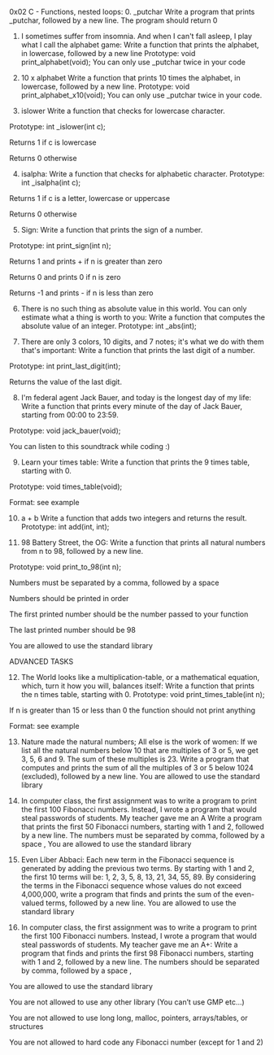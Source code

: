 0x02 C - Functions, nested loops:
0. _putchar
Write a program that prints _putchar, followed by a new line.
The program should return 0

1. I sometimes suffer from insomnia. And when I can't fall asleep, I play what I call the alphabet game:
Write a function that prints the alphabet, in lowercase, followed by a new line
Prototype: void print_alphabet(void);
You can only use _putchar twice in your code

2. 10 x alphabet
Write a function that prints 10 times the alphabet, in lowercase, followed by a new line.
Prototype: void print_alphabet_x10(void);
You can only use _putchar twice in your code.

3. islower
Write a function that checks for lowercase character.

Prototype: int _islower(int c);

Returns 1 if c is lowercase

Returns 0 otherwise

4. isalpha:
Write a function that checks for alphabetic character.
Prototype: int _isalpha(int c);

Returns 1 if c is a letter, lowercase or uppercase

Returns 0 otherwise

5. Sign:
Write a function that prints the sign of a number.

Prototype: int print_sign(int n);

Returns 1 and prints + if n is greater than zero

Returns 0 and prints 0 if n is zero

Returns -1 and prints - if n is less than zero

6. There is no such thing as absolute value in this world. You can only estimate what a thing is worth to you:
Write a function that computes the absolute value of an integer.
Prototype: int _abs(int);

7. There are only 3 colors, 10 digits, and 7 notes; it's what we do with them that's important:
Write a function that prints the last digit of a number.

Prototype: int print_last_digit(int);

Returns the value of the last digit.


8. I'm federal agent Jack Bauer, and today is the longest day of my life:
Write a function that prints every minute of the day of Jack Bauer, starting from 00:00 to 23:59.

Prototype: void jack_bauer(void);

You can listen to this soundtrack while coding :)


9. Learn your times table:
Write a function that prints the 9 times table, starting with 0.

Prototype: void times_table(void);

Format: see example


10. a + b
Write a function that adds two integers and returns the result.
Prototype: int add(int, int);

11. 98 Battery Street, the OG:
Write a function that prints all natural numbers from n to 98, followed by a new line.

Prototype: void print_to_98(int n);

Numbers must be separated by a comma, followed by a space

Numbers should be printed in order

The first printed number should be the number passed to your function

The last printed number should be 98

You are allowed to use the standard library


ADVANCED TASKS

12. The World looks like a multiplication-table, or a mathematical equation, which, turn it how you will, balances itself:
Write a function that prints the n times table, starting with 0.
Prototype: void print_times_table(int n);

If n is greater than 15 or less than 0 the function should not print anything

Format: see example


13. Nature made the natural numbers; All else is the work of women:
If we list all the natural numbers below 10 that are multiples of 3 or 5, we get 3, 5, 6 and 9. The sum of these multiples is 23. Write a program that computes and prints the sum of all the multiples of 3 or 5 below 1024 (excluded), followed by a new line.
You are allowed to use the standard library


14. In computer class, the first assignment was to write a program to print the first 100 Fibonacci numbers. Instead, I wrote a program that would steal passwords of students. My teacher gave me an A
Write a program that prints the first 50 Fibonacci numbers, starting with 1 and 2, followed by a new line.
The numbers must be separated by comma, followed by a space ,
You are allowed to use the standard library


15. Even Liber Abbaci:
Each new term in the Fibonacci sequence is generated by adding the previous two terms. By starting with 1 and 2, the first 10 terms will be: 1, 2, 3, 5, 8, 13, 21, 34, 55, 89. By considering the terms in the Fibonacci sequence whose values do not exceed 4,000,000, write a program that finds and prints the sum of the even-valued terms, followed by a new line.
You are allowed to use the standard library


16. In computer class, the first assignment was to write a program to print the first 100 Fibonacci numbers. Instead, I wrote a program that would steal passwords of students. My teacher gave me an A+:
Write a program that finds and prints the first 98 Fibonacci numbers, starting with 1 and 2, followed by a new line.
The numbers should be separated by comma, followed by a space ,

You are allowed to use the standard library

You are not allowed to use any other library (You can’t use GMP etc…)

You are not allowed to use long long, malloc, pointers, arrays/tables, or structures

You are not allowed to hard code any Fibonacci number (except for 1 and 2)


